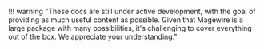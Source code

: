 !!! warning "These docs are still under active development, with the goal of providing as much useful content as possible. Given that Magewire is a large package with many possibilities, it's challenging to cover everything out of the box. We appreciate your understanding."
